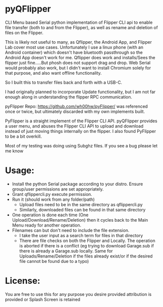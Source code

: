 # pyQFlipper
CLI Menu based Serial python implementation of Flipper CLI api to enable file transfer (both to and from the Flipper), as well as rename and deletion of files on the Flipper.

This is likely not useful to many, as Qflipper, the Android App, and Flipper Lab cover most use cases.
Unfortunately I use a linux phone (with an Android container) which doesn't have bluetooth passthrough so the Android App doesn't work for me.
Qflipper does work and installs/Sees the flipper just fine.....But phosh does not support drag and drop.
Web Serial would probably also work, but I didn't want to install Chromium solely for that purpose, and also want offline functionality. 

So I built this to transfer files back and forth with a USB-C.

I had originally planned to incorporate Update functionality, but I am not far enough along in understanding the flipper RPC communication.

pyFlipper Repo: https://github.com/wh00hw/pyFlipper/ 
was referenced once or twice, but ultimately discarded with my own implements built.

PyFlipper is a straight implement of the Flipper CLI API. pyQFlipper provides a user menu, and abuses the Flipper CLI API to upload and download instead of just moving things internally on the flipper. I also found PyFlipper to be a bit overkill.

Most of my testing was doing using Subghz files. If you see a bug please let me know

# Usage:
- Install the python Serial package according to your distro. Ensure group/user permissions are set appropriately.
- Grant qflippercli.py execute permission.
- Run it (should work from any folder/path)
  - Upload files need to be in the same directory as qflippercli.py
  - Similarly, downloaded files can be found in that same directory
- One operation is done each time (One Upload/Download/Rename/Deletion) then it cycles back to the Main Menu ready for another operation.
- Filenames can but don't need to include the file extension.
  - I take the user input as a search term for files in that directory
  - There are file checks on both the Flipper and Locally. The operation is aborted if there is a conflict (eg trying to download Garage.sub if there is already a Garage.sub locally. Same for Uploads/Rename/Deletion if the files already exist/or if the desired file cannot be found due to a typo)

# License:
You are free to use this for any purpose you desire provided attribution is provided or Splash Screen is retained
